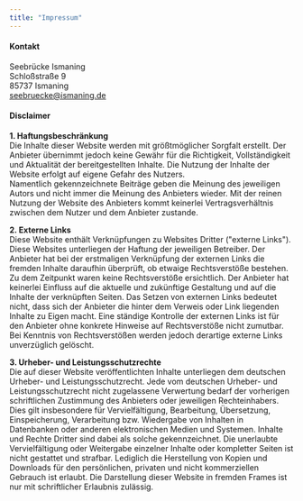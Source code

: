 ```yaml
---
title: "Impressum"
---
```


#### Kontakt

Seebrücke Ismaning\
Schloßstraße 9\
85737 Ismaning\
seebruecke@ismaning.de

#### Disclaimer

__1. Haftungsbeschränkung__\
Die Inhalte dieser Website werden mit größtmöglicher Sorgfalt erstellt. Der Anbieter übernimmt jedoch keine Gewähr für die Richtigkeit, Vollständigkeit und Aktualität der bereitgestellten Inhalte. Die Nutzung der Inhalte der Website erfolgt auf eigene Gefahr des Nutzers.\
Namentlich gekennzeichnete Beiträge geben die Meinung des jeweiligen Autors und nicht immer die Meinung des Anbieters wieder. Mit der reinen Nutzung der Website des Anbieters kommt keinerlei Vertragsverhältnis zwischen dem Nutzer und dem Anbieter zustande.

__2. Externe Links__\
Diese Website enthält Verknüpfungen zu Websites Dritter ("externe Links"). Diese Websites unterliegen der Haftung der jeweiligen Betreiber. Der Anbieter hat bei der erstmaligen Verknüpfung der externen Links die fremden Inhalte daraufhin überprüft, ob etwaige Rechtsverstöße bestehen. Zu dem Zeitpunkt waren keine Rechtsverstöße ersichtlich. Der Anbieter hat keinerlei Einfluss auf die aktuelle und zukünftige Gestaltung und auf die Inhalte der verknüpften Seiten. Das Setzen von externen Links bedeutet nicht, dass sich der Anbieter die hinter dem Verweis oder Link liegenden Inhalte zu Eigen macht. Eine ständige Kontrolle der externen Links ist für den Anbieter ohne konkrete Hinweise auf Rechtsverstöße nicht zumutbar. Bei Kenntnis von Rechtsverstößen werden jedoch derartige externe Links unverzüglich gelöscht.

__3. Urheber- und Leistungsschutzrechte__\
Die auf dieser Website veröffentlichten Inhalte unterliegen dem deutschen Urheber- und Leistungsschutzrecht. Jede vom deutschen Urheber- und Leistungsschutzrecht nicht zugelassene Verwertung bedarf der vorherigen schriftlichen Zustimmung des Anbieters oder jeweiligen Rechteinhabers. Dies gilt insbesondere für Vervielfältigung, Bearbeitung, Übersetzung, Einspeicherung, Verarbeitung bzw. Wiedergabe von Inhalten in Datenbanken oder anderen elektronischen Medien und Systemen. Inhalte und Rechte Dritter sind dabei als solche gekennzeichnet. Die unerlaubte Vervielfältigung oder Weitergabe einzelner Inhalte oder kompletter Seiten ist nicht gestattet und strafbar. Lediglich die Herstellung von Kopien und Downloads für den persönlichen, privaten und nicht kommerziellen Gebrauch ist erlaubt. Die Darstellung dieser Website in fremden Frames ist nur mit schriftlicher Erlaubnis zulässig.
